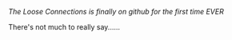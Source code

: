 _The Loose Connections is finally on github for the first time EVER_

There's not much to really say......

